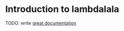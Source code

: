 # Introduction to lambdalala

TODO: write [great documentation](http://jacobian.org/writing/what-to-write/)
